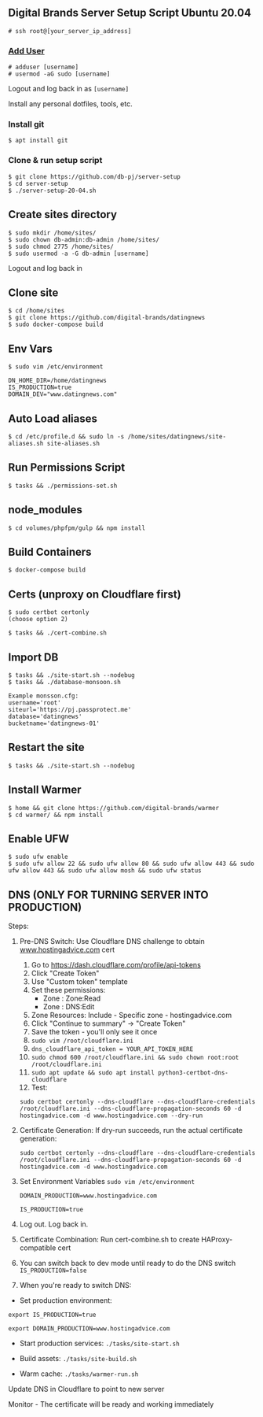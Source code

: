 ## Digital Brands Server Setup Script Ubuntu 20.04

`# ssh root@[your_server_ip_address]`

### [Add User](https://www.digitalocean.com/community/tutorials/how-to-create-a-new-sudo-enabled-user-on-ubuntu)
```
# adduser [username]
# usermod -aG sudo [username]
```

Logout and log back in as `[username]`

Install any personal dotfiles, tools, etc.

### Install git
`$ apt install git`

### Clone & run setup script
```
$ git clone https://github.com/db-pj/server-setup
$ cd server-setup
$ ./server-setup-20-04.sh
```

## Create sites directory
```
$ sudo mkdir /home/sites/
$ sudo chown db-admin:db-admin /home/sites/
$ sudo chmod 2775 /home/sites/
$ sudo usermod -a -G db-admin [username]
```

Logout and log back in

## Clone site
```
$ cd /home/sites
$ git clone https://github.com/digital-brands/datingnews
$ sudo docker-compose build
```

## Env Vars
```
$ sudo vim /etc/environment

DN_HOME_DIR=/home/datingnews
IS_PRODUCTION=true
DOMAIN_DEV="www.datingnews.com"
```

## Auto Load aliases
```
$ cd /etc/profile.d && sudo ln -s /home/sites/datingnews/site-aliases.sh site-aliases.sh
```

## Run Permissions Script
```
$ tasks && ./permissions-set.sh
```

## node_modules
```
$ cd volumes/phpfpm/gulp && npm install
```

## Build Containers
```
$ docker-compose build
```

## Certs (unproxy on Cloudflare first)
```
$ sudo certbot certonly
(choose option 2)

$ tasks && ./cert-combine.sh
```

## Import DB
```
$ tasks && ./site-start.sh --nodebug
$ tasks && ./database-monsoon.sh

Example monsson.cfg:
username='root'
siteurl='https://pj.passprotect.me'
database='datingnews'
bucketname='datingnews-01'
```

## Restart the site
```
$ tasks && ./site-start.sh --nodebug
```

## Install Warmer
```
$ home && git clone https://github.com/digital-brands/warmer
$ cd warmer/ && npm install
```
## Enable UFW
```
$ sudo ufw enable
$ sudo ufw allow 22 && sudo ufw allow 80 && sudo ufw allow 443 && sudo ufw allow 443 && sudo ufw allow mosh && sudo ufw status
```

## DNS (ONLY FOR TURNING SERVER INTO PRODUCTION)
Steps:
1. Pre-DNS Switch: Use Cloudflare DNS challenge to obtain www.hostingadvice.com cert
	1. Go to https://dash.cloudflare.com/profile/api-tokens
  	2. Click "Create Token"
  	3. Use "Custom token" template
  	4. Set these permissions:
    	- Zone : Zone:Read
    	- Zone : DNS:Edit
  	5. Zone Resources: Include - Specific zone - hostingadvice.com
  	6. Click "Continue to summary" → "Create Token"
  	7. Save the token - you'll only see it once
    8. `sudo vim /root/cloudflare.ini`
    9. `dns_cloudflare_api_token = YOUR_API_TOKEN_HERE`
    10. `sudo chmod 600 /root/cloudflare.ini && sudo chown root:root /root/cloudflare.ini`
    11. `sudo apt update && sudo apt install python3-certbot-dns-cloudflare`
    12. Test:
    
   `sudo certbot certonly --dns-cloudflare --dns-cloudflare-credentials /root/cloudflare.ini --dns-cloudflare-propagation-seconds 60 -d hostingadvice.com -d www.hostingadvice.com --dry-run`
   
2. Certificate Generation:
	If dry-run succeeds, run the actual certificate generation:
	
 	`sudo certbot certonly --dns-cloudflare --dns-cloudflare-credentials /root/cloudflare.ini --dns-cloudflare-propagation-seconds 60 -d hostingadvice.com -d www.hostingadvice.com`

4. Set Environment Variables
     `sudo vim /etc/environment`
   
     `DOMAIN_PRODUCTION=www.hostingadvice.com`
   
     `IS_PRODUCTION=true`

5. Log out. Log back in.

6. Certificate Combination: Run cert-combine.sh to create HAProxy-compatible cert

7. You can switch back to dev mode until ready to do the DNS switch `IS_PRODUCTION=false`

8.  When you're ready to switch DNS:

  - Set production environment:
  
  `export IS_PRODUCTION=true`

  `export DOMAIN_PRODUCTION=www.hostingadvice.com`
  
- Start production services:
  `./tasks/site-start.sh`
  
- Build assets:
  `./tasks/site-build.sh`
  
- Warm cache:
  `./tasks/warmer-run.sh`
  
Update DNS in Cloudflare to point to new server
  
Monitor - The certificate will be ready and working immediately

   


